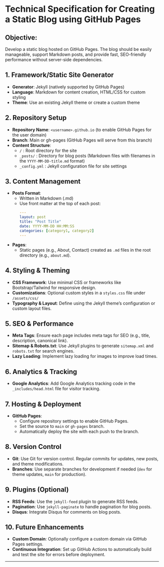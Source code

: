 # Technical Specification for Creating a Static Blog using GitHub Pages

## Objective:
Develop a static blog hosted on GitHub Pages. The blog should be easily manageable, support Markdown posts, and provide fast, SEO-friendly performance without server-side dependencies.

## 1. **Framework/Static Site Generator**
- **Generator**: Jekyll (natively supported by GitHub Pages)
- **Language**: Markdown for content creation, HTML/CSS for custom styling
- **Theme**: Use an existing Jekyll theme or create a custom theme

## 2. **Repository Setup**
- **Repository Name**: `<username>.github.io` (to enable GitHub Pages for the user domain)
- **Branch**: Main or gh-pages (GitHub Pages will serve from this branch)
- **Content Structure**:
  - `/` : Root directory for the site
  - `_posts/` : Directory for blog posts (Markdown files with filenames in the `YYYY-MM-DD-title.md` format)
  - `_config.yml` : Jekyll configuration file for site settings

## 3. **Content Management**
- **Posts Format**: 
  - Written in Markdown (.md)
  - Use front matter at the top of each post:
    ```yaml
    ---
    layout: post
    title: "Post Title"
    date: YYYY-MM-DD HH:MM:SS
    categories: [category1, category2]
    ---
    ```
- **Pages**: 
  - Static pages (e.g., About, Contact) created as `.md` files in the root directory (e.g., `about.md`).
  
## 4. **Styling & Theming**
- **CSS Framework**: Use minimal CSS or frameworks like Bootstrap/Tailwind for responsive design.
- **Customizations**: Optional custom styles in a `styles.css` file under `/assets/css/`
- **Typography & Layout**: Define using the Jekyll theme’s configuration or custom layout files.
  
## 5. **SEO & Performance**
- **Meta Tags**: Ensure each page includes meta tags for SEO (e.g., title, description, canonical link).
- **Sitemap & Robots.txt**: Use Jekyll plugins to generate `sitemap.xml` and `robots.txt` for search engines.
- **Lazy Loading**: Implement lazy loading for images to improve load times.
  
## 6. **Analytics & Tracking**
- **Google Analytics**: Add Google Analytics tracking code in the `_includes/head.html` file for visitor tracking.
  
## 7. **Hosting & Deployment**
- **GitHub Pages**: 
  - Configure repository settings to enable GitHub Pages.
  - Set the source to `main` or `gh-pages` branch.
  - Automatically deploy the site with each push to the branch.
  
## 8. **Version Control**
- **Git**: Use Git for version control. Regular commits for updates, new posts, and theme modifications.
- **Branches**: Use separate branches for development if needed (`dev` for theme updates, `main` for production).

## 9. **Plugins (Optional)**
- **RSS Feeds**: Use the `jekyll-feed` plugin to generate RSS feeds.
- **Pagination**: Use `jekyll-paginate` to handle pagination for blog posts.
- **Disqus**: Integrate Disqus for comments on blog posts.

## 10. **Future Enhancements**
- **Custom Domain**: Optionally configure a custom domain via GitHub Pages settings.
- **Continuous Integration**: Set up GitHub Actions to automatically build and test the site for errors before deployment.

---
